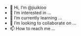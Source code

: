 - 👋 Hi, I’m @jiuikioo
- 👀 I’m interested in ...
- 🌱 I’m currently learning ...
- 💞️ I’m looking to collaborate on ...
- 📫 How to reach me ...

<!---
jiuikioo/jiuikioo is a ✨ special ✨ repository because its `README.md` (this file) appears on your GitHub profile.
You can click the Preview link to take a look at your changes.
--->
